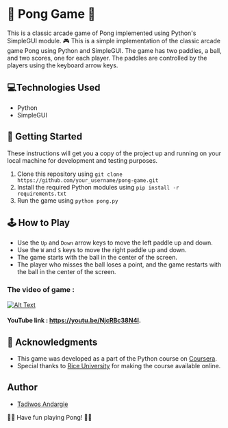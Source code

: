 # 🏓 Pong Game 🏓

This is a classic arcade game of Pong implemented using Python's SimpleGUI module. 
🎮 This is a simple implementation of the classic arcade game Pong using Python and SimpleGUI. The game has two paddles, a ball, and two scores, one for each player. The paddles are controlled by the players using the keyboard arrow keys.

## 💻Technologies Used

- Python
- SimpleGUI

## 🚀 Getting Started

These instructions will get you a copy of the project up and running on your local machine for development and testing purposes.

1. Clone this repository using `git clone https://github.com/your_username/pong-game.git`
2. Install the required Python modules using `pip install -r requirements.txt`
3. Run the game using `python pong.py`

## 🕹️ How to Play

- Use the `Up` and `Down` arrow keys to move the left paddle up and down.
- Use the `W` and `S` keys to move the right paddle up and down.
- The game starts with the ball in the center of the screen.
- The player who misses the ball loses a point, and the game restarts with the ball in the center of the screen.


### The video of  game :


[![Alt Text](https://img.youtube.com/NjcRBc38N4I/0.jpg)](https://www.youtube.com/watch?v=NjcRBc38N4I)

#### YouTube link : https://youtu.be/NjcRBc38N4I.


## 🎉 Acknowledgments

- This game was developed as a part of the Python course on [Coursera](https://www.coursera.org/learn/interactive-python-1).
- Special thanks to [Rice University](https://www.rice.edu/) for making the course available online.

## Author

- [Tadiwos Andargie](https://github.com/TadAdane)

👨‍💻 Have fun playing Pong! 👩‍💻
